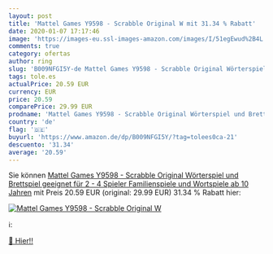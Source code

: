 ```yaml
---
layout: post
title: 'Mattel Games Y9598 - Scrabble Original W mit 31.34 % Rabatt'
date: 2020-01-07 17:17:46
image: 'https://images-eu.ssl-images-amazon.com/images/I/51egEwud%2B4L._SL200_.jpg'
comments: true
category: ofertas
author: ring
slug: 'B009NFGI5Y-de Mattel Games Y9598 - Scrabble Original Wörterspiel und...'
tags: tole.es
actualPrice: 20.59 EUR
currency: EUR
price: 20.59
comparePrice: 29.99 EUR
prodname: 'Mattel Games Y9598 - Scrabble Original Wörterspiel und Brettspiel geeignet für 2 - 4 Spieler  Familienspiele und Wortspiele ab 10 Jahren'
country: 'de'
flag: '🇩🇪'
buyurl: 'https://www.amazon.de/dp/B009NFGI5Y/?tag=tolees0ca-21'
descuento: '31.34'
average: '20.59'
---
```


Sie können [Mattel Games Y9598 - Scrabble Original Wörterspiel und Brettspiel geeignet für 2 - 4 Spieler  Familienspiele und Wortspiele ab 10 Jahren](https://www.amazon.de/dp/B009NFGI5Y/?tag=tolees0ca-21) mit Preis 20.59 EUR (original: 29.99 EUR) 31.34 % Rabatt hier:

[![Mattel Games Y9598 - Scrabble Original W](https://images-eu.ssl-images-amazon.com/images/I/51egEwud%2B4L._SL200_.jpg)](https://www.amazon.de/dp/B009NFGI5Y/?tag=tolees0ca-21)

ℹ️:


[🛒 Hier!!](https://www.amazon.de/dp/B009NFGI5Y/?tag=tolees0ca-21)
